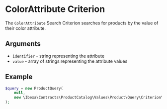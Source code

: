 # ColorAttribute Criterion

The `ColorAttribute` Search Criterion searches for products by the value of their color attribute.

## Arguments

- `identifier` - string representing the attribute
- `value` - array of strings representing the attribute values

## Example

``` php
$query = new ProductQuery(
    null,
    new \Ibexa\Contracts\ProductCatalog\Values\Product\Query\Criterion\ColorAttribute('color', ['#FF0000'])
);
```
